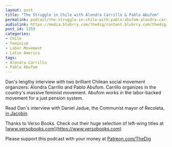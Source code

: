 ```yaml
---
layout: post
title: "The Struggle in Chile with Alondra Carrillo & Pablo Abufom"
permalink: podcast/the-struggle-in-chile-with-pablo-abufom-alondra-carrillo/
audiolink: https://media.blubrry.com/thedig/content.blubrry.com/thedig/The_Dig-EP_210-Chile.mp3
post_id: 1259
categories: 
- Chile
- Feminism
- Labor Movement
- Latin America
tags: 
- Alondra Carrillo
- Pablo Abufom
---
```


Dan's lengthy interview with two brilliant Chilean social movement organizers: Alondra Carrillo and Pablo Abufom. Carrillo organizes in the country's massive feminist movement. Abufom works in the labor-backed movement for a just pension system. 

Read Dan's interview with Daniel Jadue, the Communist mayor of Recoleta, 
[in Jacobin](https://jacobinmag.com/2019/04/communist-party-chile-left-governance-recoleta).

Thanks to Verso Books. Check out their huge selection of left-wing titles at 
[www.versobooks.com](https://www.versobooks.com)

Please support this podcast with your money at 
[Patreon.com/TheDig](https://Patreon.com/TheDig)